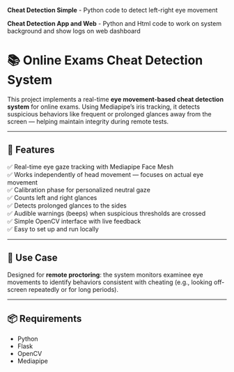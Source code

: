 **Cheat Detection Simple** - Python code to detect left-right eye movement

**Cheat Detection App and Web** - Python and Html code to work on system background and show logs on web dashboard

# 📚 Online Exams Cheat Detection System

This project implements a real-time **eye movement-based cheat detection system** for online exams. Using Mediapipe’s iris tracking, it detects suspicious behaviors like frequent or prolonged glances away from the screen — helping maintain integrity during remote tests.

---

## 🚀 Features

✅ Real-time eye gaze tracking with Mediapipe Face Mesh  
✅ Works independently of head movement — focuses on actual eye movement  
✅ Calibration phase for personalized neutral gaze  
✅ Counts left and right glances  
✅ Detects prolonged glances to the sides  
✅ Audible warnings (beeps) when suspicious thresholds are crossed  
✅ Simple OpenCV interface with live feedback  
✅ Easy to set up and run locally

---

## 🎯 Use Case

Designed for **remote proctoring**: the system monitors examinee eye movements to identify behaviors consistent with cheating (e.g., looking off-screen repeatedly or for long periods).

---

## 📦 Requirements

- Python
- Flask
- OpenCV
- Mediapipe
